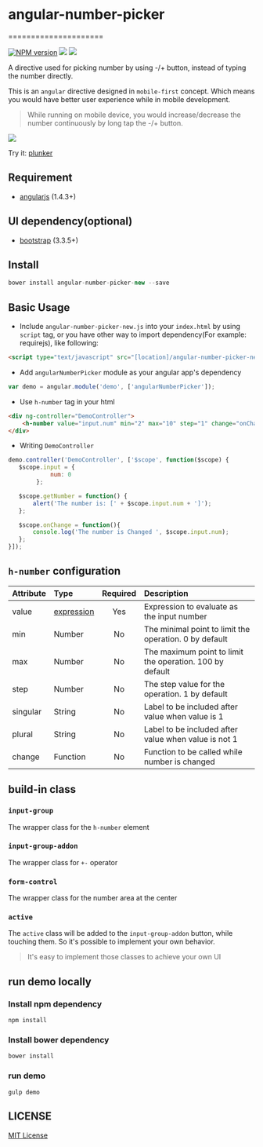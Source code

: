# angular-number-picker #
=====================

[![NPM version][npm-image]][npm-url]
![][david-url]
![](http://img.shields.io/badge/bower_module-v1.2.1-green.svg?style=flat)


A directive used for picking number by using -/+ button, instead of typing the number directly.

This is an `angular` directive designed in `mobile-first` concept. Which means you would have better user experience while in mobile development.

> While running on mobile device, you would increase/decrease the number continuously by long tap the -/+ button.

![](https://raw.githubusercontent.com/leftstick/angular-number-picker/master/docs/img/demo.png)

Try it: [plunker](http://plnkr.co/edit/Aww1cb785mZIPqNHgZ4v?p=preview)


## Requirement ##

- [angularjs](http://angularjs.org/) (1.4.3+)

## UI dependency(optional) ##

- [bootstrap](http://getbootstrap.com) (3.3.5+)

## Install ##

```JavaScript
bower install angular-number-picker-new --save
```
## Basic Usage ##

- Include `angular-number-picker-new.js` into your `index.html` by using `script` tag, or you have other way to import dependency(For example: requirejs), like following:
```HTML
<script type="text/javascript" src="[location]/angular-number-picker-new.js"></script>
```
- Add `angularNumberPicker` module as your angular app's dependency
```JavaScript
var demo = angular.module('demo', ['angularNumberPicker']);
```
- Use `h-number` tag in your html
```HTML
<div ng-controller="DemoController">
    <h-number value="input.num" min="2" max="10" step="1" change="onChanged()"></h-number>
</div>
```
- Writing `DemoController`
```JavaScript
demo.controller('DemoController', ['$scope', function($scope) {
   $scope.input = {
            num: 0
        };

   $scope.getNumber = function() {
       alert('The number is: [' + $scope.input.num + ']');
   };

   $scope.onChange = function(){
       console.log('The number is Changed ', $scope.input.num);
   };
}]);
```

## `h-number` configuration ##

| Attribute        | Type           | Required  | Description |
| :------------- |:-------------| :-----:| :-----|
| value | [expression] | Yes | Expression to evaluate as the input number |
| min | Number | No | The minimal point to limit the operation. 0 by default |
| max | Number | No | The maximum point to limit the operation. 100 by default |
| step | Number | No | The step value for the operation. 1 by default|
| singular | String | No | Label to be included after value when value is 1|
| plural | String | No | Label to be included after value when value is not 1|
| change | Function | No | Function to be called while number is changed|

## build-in class ##

### `input-group` ###

The wrapper class for the `h-number` element

### `input-group-addon` ###

The wrapper class for `+-` operator

### `form-control` ###

The wrapper class for the number area at the center

### `active` ###

The `active` class will be added to the `input-group-addon` button, while touching them. So it's possible to implement your own behavior.


> It's easy to implement those classes to achieve your own UI


## run demo locally ##

### Install npm dependency ###
```Shell
npm install
```

### Install bower dependency ###
```Shell
bower install
```

### run demo ###
```Shell
gulp demo
```


## LICENSE ##

[MIT License](https://raw.githubusercontent.com/leftstick/angular-number-picker/master/LICENSE)

[expression]: https://docs.angularjs.org/guide/expression
[npm-url]: https://npmjs.org/package/angular-number-picker
[npm-image]: https://badge.fury.io/js/angular-number-picker.png
[david-url]: https://david-dm.org/leftstick/angular-number-picker.png
